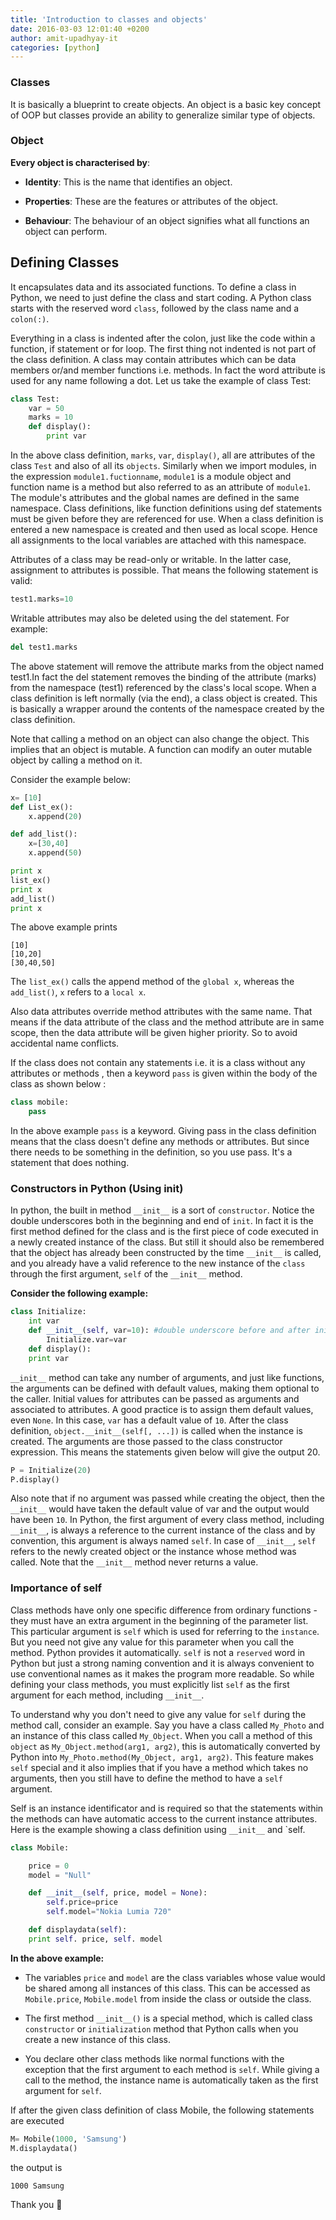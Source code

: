 ```yaml
---
title: 'Introduction to classes and objects'
date: 2016-03-03 12:01:40 +0200
author: amit-upadhyay-it
categories: [python]
---
```


### Classes

It is basically a blueprint to create objects. An object is a basic key concept of OOP but classes provide an ability to generalize similar type of objects.


### Object

**Every object is characterised by**:

- **Identity**: This is the name that identifies an object.

- **Properties**: These are the features or attributes of the object.

- **Behaviour**: The behaviour of an object signifies what all functions an object can perform.


## Defining Classes

It encapsulates data and its associated functions. To define a class in Python, we need to just define the class and start coding. A Python class starts with the reserved word `class`, followed by the class name and a `colon(:)`.

Everything in a class is indented after the colon, just like the code within a function, if statement or for loop. The first thing not indented is not part of the class definition. A class may contain attributes which can be data members or/and member functions i.e. methods. In fact the word attribute is used for any name following a dot. Let us take the example of class Test:

```py
class Test:
	var = 50
	marks = 10
	def display():
		print var
```

In the above class definition, `marks`, `var`, `display()`, all are attributes of the class `Test` and also of all its `objects`. Similarly when we import modules, in the expression `module1.fuctionname`, `module1` is a module object and function name is a method but also referred to as an attribute of `module1`. The module's attributes and the global names are defined in the same namespace. Class definitions, like function definitions using def statements must be given before they are referenced for use. When a class definition is entered a new namespace is created and then used as local scope. Hence all assignments to the local variables are attached with this namespace.

Attributes of a class may be read-only or writable. In the latter case, assignment to attributes is possible. That means the following statement is valid:

```py
test1.marks=10
```

Writable attributes may also be deleted using the del statement. For example:

```py
del test1.marks
```

The above statement will remove the attribute marks from the object named test1.In fact the del statement removes the binding of the attribute (marks) from the namespace (test1) referenced by the class's local scope. When a class definition is left normally (via the end), a class object is created. This is basically a wrapper around the contents of the namespace created by the class definition.

Note that calling a method on an object can also change the object. This implies that an object is mutable. A function can modify an outer mutable object by calling a method on it.


Consider the example below:

```py
x= [10]
def List_ex():
	x.append(20)

def add_list():
	x=[30,40]
	x.append(50)

print x
list_ex()
print x
add_list()
print x
```

The above example prints
```
[10]
[10,20]
[30,40,50]
```
The `list_ex()` calls the append method of the `global x`, whereas the `add_list()`, `x` refers to a `local x`.

Also data attributes override method attributes with the same name. That means if the data attribute of the class and the method attribute are in same scope, then the data attribute will be given higher priority. So to avoid accidental name conflicts.

If the class does not contain any statements i.e. it is a class without any attributes or methods , then a keyword `pass` is given within the body of the class as shown below :

```py
class mobile:
	pass
```

In the above example `pass` is a keyword. Giving pass in the class definition means that the class doesn't define any methods or attributes. But since there needs to be something in the definition, so you use pass. It's a statement that does nothing.


### Constructors in Python (Using __init__)

In python, the built in method `__init__` is a sort of `constructor`. Notice the double underscores both in the beginning and end of `init`. In fact it is the first method defined for the class and is the first piece of code executed in a newly created instance of the class. But still it should also be remembered that the object has already been constructed by the time `__init__` is called, and you already have a valid reference to the new instance of the `class` through the first argument, `self` of the `__init__` method.

**Consider the following example:**

```py
class Initialize:
	int var
	def __init__(self, var=10): #double underscore before and after init
		Initialize.var=var
	def display():
	print var
```

`__init__` method can take any number of arguments, and just like functions, the arguments can be defined with default values, making them optional to the caller. Initial values for attributes can be passed as arguments and associated to attributes. A good practice is to assign them default values, even `None`. In this case, `var` has a default value of `10`. After the class definition, `object.__init__(self[, ...])` is called when the instance is created. The arguments are those passed to the class constructor expression. This means the statements given below will give the output 20.

```py
P = Initialize(20)
P.display()
```

Also note that if no argument was passed while creating the object, then the `__init__` would have taken the default value of var and the output would have been `10`. In Python, the first argument of every class method, including `__init__`, is always a reference to the current instance of the class and by convention, this argument is always named `self`. In case of `__init__`, `self` refers to the newly created object or the instance whose method was called. 
Note that the `__init__` method never returns a value.


### Importance of self

Class methods have only one specific difference from ordinary functions - they must have an extra argument in the beginning of the parameter list. This particular argument is `self` which is used for referring to the `instance`. But you need not give any value for this parameter when you call the method. Python provides it automatically. `self` is not a `reserved` word in Python but just a strong naming convention and it is always convenient to use conventional names as it makes the program more readable. So while defining your class methods, you must explicitly list `self` as the first argument for each method, including `__init__`.

To understand why you don't need to give any value for `self` during the method call, consider an example. Say you have a class called `My_Photo` and an instance of this class called `My_Object`. When you call a method of this `object` as `My_Object.method(arg1, arg2)`, this is automatically converted by Python into `My_Photo.method(My_Object, arg1, arg2)`. This feature makes `self` special and it also implies that if you have a method which takes no arguments, then you still have to define the method to have a `self` argument.

Self is an instance identificator and is required so that the statements within the methods can have automatic access to the current instance attributes. Here is the example showing a class definition using `__init__` and `self.

```py
class Mobile:

	price = 0
	model = "Null"

	def __init__(self, price, model = None):
		self.price=price
		self.model="Nokia Lumia 720"

	def displaydata(self):
	print self. price, self. model
```

**In the above example:**

- The variables `price` and `model` are the class variables whose value would be shared among all instances of this class. This can be accessed as `Mobile.price`, `Mobile.model` from inside the class or outside the class.

- The first method `__init__()` is a special method, which is called class `constructor` or `initialization` method that Python calls when you create a new instance of this class.

- You declare other class methods like normal functions with the exception that the first argument to each method is `self`. While giving a call to the method, the instance name is automatically taken as the first argument for `self`.

If after the given class definition of class Mobile, the following statements are executed

```py
M= Mobile(1000, 'Samsung')
M.displaydata()
```

the output is
```
1000 Samsung
```
Thank you 👏
